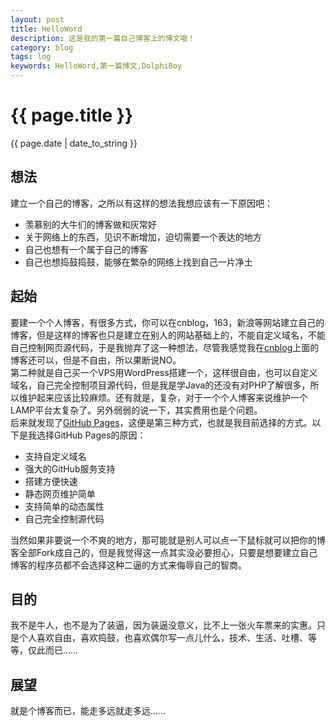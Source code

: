 ```yaml
---
layout: post
title: HelloWord
description: 这是我的第一篇自己博客上的博文哦！
category: blog
tags: log
keywords: HelloWord,第一篇博文,DolphiBoy
---
```

# {{ page.title }}
<time pubdate="{{ post.date | date: '%Y-%m-%d' }}">{{ page.date | date_to_string }}</time>
## 想法
建立一个自己的博客，之所以有这样的想法我想应该有一下原因吧：  

 * 羡慕别的大牛们的博客做和灰常好
 * 关于网络上的东西，见识不断增加，迫切需要一个表达的地方
 * 自己也想有一个属于自己的博客
 * 自己也想捣鼓捣鼓，能够在繁杂的网络上找到自己一片净土

## 起始
要建一个个人博客，有很多方式，你可以在cnblog，163，新浪等网站建立自己的博客，但是这样的博客也只是建立在别人的网站基础上的，不能自定义域名，不能自己控制网页源代码，于是我抛弃了这一种想法，尽管我感觉我在[cnblog](http://home.cnblogs.com/u/dolphinboy/)上面的博客还可以，但是不自由，所以果断说NO。  
第二种就是自己买一个VPS用WordPress搭建一个，这样很自由，也可以自定义域名，自己完全控制项目源代码，但是我是学Java的还没有对PHP了解很多，所以维护起来应该比较麻烦。还有就是，复杂，对于一个个人博客来说维护一个LAMP平台太复杂了。另外弱弱的说一下，其实费用也是个问题。  
后来就发现了[GitHub Pages](http://pages.github.com/)，这便是第三种方式，也就是我目前选择的方式。以下是我选择GitHub Pages的原因：

 * 支持自定义域名
 * 强大的GitHub服务支持
 * 搭建方便快速
 * 静态网页维护简单
 * 支持简单的动态属性
 * 自己完全控制源代码

当然如果非要说一个不爽的地方，那可能就是别人可以点一下鼠标就可以把你的博客全部Fork成自己的，但是我觉得这一点其实没必要担心，只要是想要建立自己博客的程序员都不会选择这种二逼的方式来侮辱自己的智商。

## 目的
我不是牛人，也不是为了装逼，因为装逼没意义，比不上一张火车票来的实惠。只是个人喜欢自由，喜欢捣鼓，也喜欢偶尔写一点儿什么，技术、生活、吐槽、等等，仅此而已……

## 展望
就是个博客而已，能走多远就走多远……

